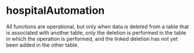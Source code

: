 # hospitalAutomation

<p> All functions are operational, but only when data is deleted from a table that is associated with another table, only the deletion is performed in the table in which the operation is performed, and the linked deletion has not yet been added in the other table. </p>
